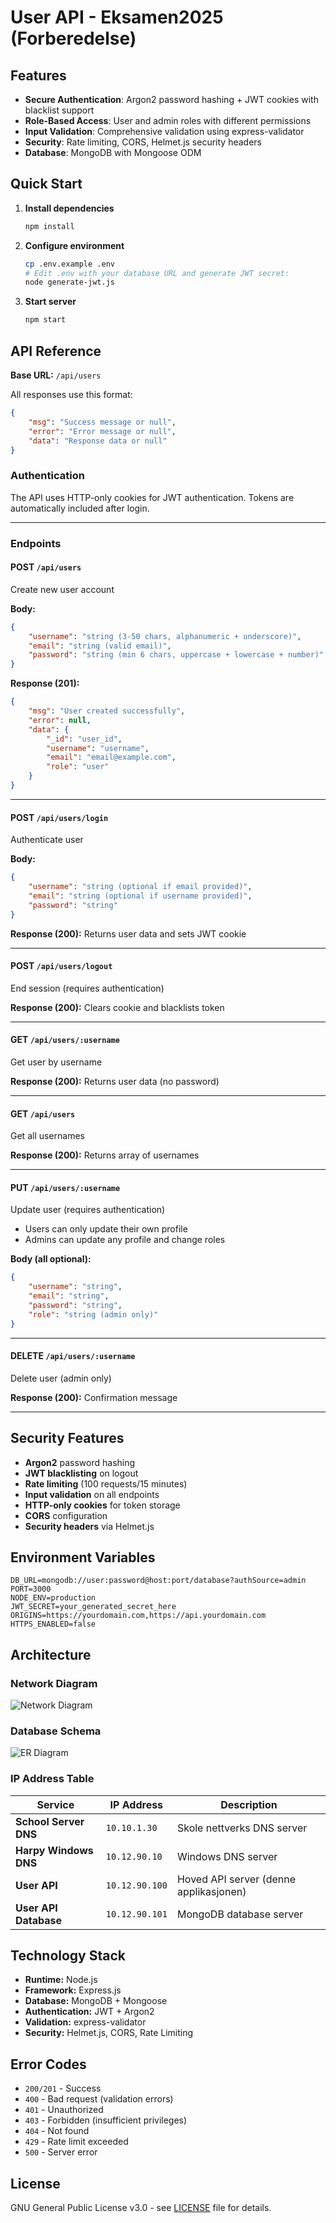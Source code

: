 # User API - Eksamen2025 (Forberedelse)

## Features

-   **Secure Authentication**: Argon2 password hashing + JWT cookies with blacklist support
-   **Role-Based Access**: User and admin roles with different permissions
-   **Input Validation**: Comprehensive validation using express-validator
-   **Security**: Rate limiting, CORS, Helmet.js security headers
-   **Database**: MongoDB with Mongoose ODM

## Quick Start

1. **Install dependencies**

    ```bash
    npm install
    ```

2. **Configure environment**

    ```bash
    cp .env.example .env
    # Edit .env with your database URL and generate JWT secret:
    node generate-jwt.js
    ```

3. **Start server**

    ```bash
    npm start
    ```

## API Reference

**Base URL:** `/api/users`

All responses use this format:

```json
{
    "msg": "Success message or null",
    "error": "Error message or null",
    "data": "Response data or null"
}
```

### Authentication

The API uses HTTP-only cookies for JWT authentication. Tokens are automatically included after login.

---

### Endpoints

#### **POST** `/api/users`

Create new user account

**Body:**

```json
{
    "username": "string (3-50 chars, alphanumeric + underscore)",
    "email": "string (valid email)",
    "password": "string (min 6 chars, uppercase + lowercase + number)"
}
```

**Response (201):**

```json
{
    "msg": "User created successfully",
    "error": null,
    "data": {
        "_id": "user_id",
        "username": "username",
        "email": "email@example.com",
        "role": "user"
    }
}
```

---

#### **POST** `/api/users/login`

Authenticate user

**Body:**

```json
{
    "username": "string (optional if email provided)",
    "email": "string (optional if username provided)",
    "password": "string"
}
```

**Response (200):** Returns user data and sets JWT cookie

---

#### **POST** `/api/users/logout`

End session (requires authentication)

**Response (200):** Clears cookie and blacklists token

---

#### **GET** `/api/users/:username`

Get user by username

**Response (200):** Returns user data (no password)

---

#### **GET** `/api/users`

Get all usernames

**Response (200):** Returns array of usernames

---

#### **PUT** `/api/users/:username`

Update user (requires authentication)

-   Users can only update their own profile
-   Admins can update any profile and change roles

**Body (all optional):**

```json
{
    "username": "string",
    "email": "string",
    "password": "string",
    "role": "string (admin only)"
}
```

---

#### **DELETE** `/api/users/:username`

Delete user (admin only)

**Response (200):** Confirmation message

---

## Security Features

-   **Argon2** password hashing
-   **JWT blacklisting** on logout
-   **Rate limiting** (100 requests/15 minutes)
-   **Input validation** on all endpoints
-   **HTTP-only cookies** for token storage
-   **CORS** configuration
-   **Security headers** via Helmet.js

## Environment Variables

```env
DB_URL=mongodb://user:password@host:port/database?authSource=admin
PORT=3000
NODE_ENV=production
JWT_SECRET=your_generated_secret_here
ORIGINS=https://yourdomain.com,https://api.yourdomain.com
HTTPS_ENABLED=false
```

## Architecture

### Network Diagram

![Network Diagram](./README_Images/NetworkDiagram.png)

### Database Schema

![ER Diagram](./README_Images/ErDiagram.png)

### IP Address Table

| Service               | IP Address     | Description                            |
| --------------------- | -------------- | -------------------------------------- |
| **School Server DNS** | `10.10.1.30`   | Skole nettverks DNS server             |
| **Harpy Windows DNS** | `10.12.90.10`  | Windows DNS server                     |
| **User API**          | `10.12.90.100` | Hoved API server (denne applikasjonen) |
| **User API Database** | `10.12.90.101` | MongoDB database server                |

## Technology Stack

-   **Runtime:** Node.js
-   **Framework:** Express.js
-   **Database:** MongoDB + Mongoose
-   **Authentication:** JWT + Argon2
-   **Validation:** express-validator
-   **Security:** Helmet.js, CORS, Rate Limiting

## Error Codes

-   `200/201` - Success
-   `400` - Bad request (validation errors)
-   `401` - Unauthorized
-   `403` - Forbidden (insufficient privileges)
-   `404` - Not found
-   `429` - Rate limit exceeded
-   `500` - Server error

## License

GNU General Public License v3.0 - see [LICENSE](LICENSE) file for details.
